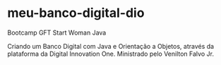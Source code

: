 # meu-banco-digital-dio

Bootcamp GFT Start Woman Java

Criando um Banco Digital com Java e Orientação a Objetos, através da plataforma da Digital Innovation One.
Ministrado pelo Venilton Falvo Jr. 
